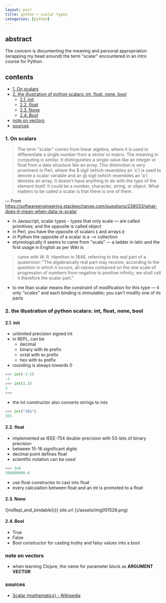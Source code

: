 ```yaml
---
layout: post
title: python > scalar types
categories: [python]
---
```

## abstract
The concern is documenting the meaning and personal appropriation (wrapping my head around) the term "scalar" encountered in an intro course for Python.

## contents
<!-- TOC -->

- [1. On scalars](#1-on-scalars)
- [2. the illustration of python scalars: int, float, none, bool](#2-the-illustration-of-python-scalars-int-float-none-bool)
    - [2.1. init](#21-init)
    - [2.2. float](#22-float)
    - [2.3. None](#23-none)
    - [2.4. Bool](#24-bool)
- [note on vectors](#note-on-vectors)
- [sources](#sources)

<!-- /TOC -->
### 1. On scalars

> The term "scalar" comes from linear algebra, where it is used to differentiate a single number from a vector or matrix. 
>The meaning in computing is similar. 
> It distinguishes a single value like an integer or float from a data structure like an array. 
> This distinction is very prominent in Perl, where the $ sigil (which resembles an 's') is used to denote a scalar variable and an @ sigil (which resembles an 'a') denotes an array. 
> It doesn't have anything to do with the type of the element itself. 
> It could be a number, character, string, or object. What matters to be called a scalar is that there is one of them.

— From <https://softwareengineering.stackexchange.com/questions/238033/what-does-it-mean-when-data-is-scalar> 

* in Javascript, scalar types - types that only scale — are called primitives; and the opposite is called object
* in Perl, you have the opposite of scalars `$` and arrays `@`
* in Python the opposite of a scalar is a —> collection
* etymologically it seems to came from "scala" — a ladder in latin and the first usage in English as per Wiki is

> came with W. R. Hamilton in 1846, referring to the real part of a quaternion:
> "The algebraically real part may receive, according to the question in which it occurs, all values contained on the one scale of progression of numbers from negative to positive infinity; we shall call it therefore the scalar part."

* to me than scalar means the constraint of modification for this type — it only _"scales"_ and each binding is _immutable_; you can't modify one of its parts

### 2. the illustration of python scalars: int, float, none, bool
#### 2.1. init
* unlimited precision signed int
* in REPL, can be 
    * decimal
    * binary with `0b` prefix
    * octal with `0o` prefix
    * hex with `0x` prefix
* rounding is always towards 0

```python
>>> int(-3.5)
-3
>>> int(3.5)
3
>>>   
```

* the int constructor also converts strings to ints

```python
>>> int("365")
365
``` 

#### 2.2. float
* implemented as IEEE-754 double-precision with 53-bits of binary precision
* between 15-16 significant digits 
* decimal point defines float
* scientific notation can be used

```python
>>> 3e8
300000000.0
```

* use float constructor to cast into float
* every calculation between float and an int is promoted to a float

#### 2.3. None

![noRepl_and_bindable]({{ site.url }}/assets/img001528.png)

#### 2.4. Bool
* True
* False
* Bool constructor for casting truthy and falsy values into a bool

### note on vectors
* when learning Clojure, the name for parameter block as **ARGUMENT VECTOR**

### sources
* [Scalar (mathematics) - Wikipedia](https://en.wikipedia.org/wiki/Scalar_(mathematics))
